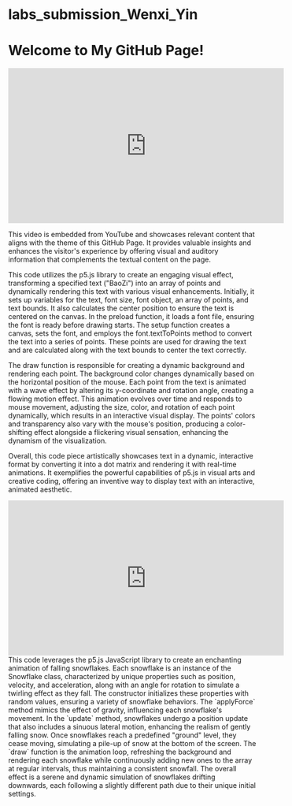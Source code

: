 # labs_submission_Wenxi_Yin
 
<!DOCTYPE html>
<html>
<head>
  <title>Embedded YouTube Video</title>
</head>
<body>

<h1>Welcome to My GitHub Page!</h1>

<!-- Embed YouTube Video -->
<div>
  <iframe width="560" height="315" src="https://www.youtube.com/embed/KcMnaz_a7r0" frameborder="0" allow="accelerometer; autoplay; clipboard-write; encrypted-media; gyroscope; picture-in-picture" allowfullscreen></iframe>
</div>

<p>This video is embedded from YouTube and showcases relevant content that aligns with the theme of this GitHub Page. It provides valuable insights and enhances the visitor's experience by offering visual and auditory information that complements the textual content on the page.</p>

</body>
</html>
This code utilizes the p5.js library to create an engaging visual effect, transforming a specified text ("BaoZi") into an array of points and dynamically rendering this text with various visual enhancements. Initially, it sets up variables for the text, font size, font object, an array of points, and text bounds. It also calculates the center position to ensure the text is centered on the canvas. In the preload function, it loads a font file, ensuring the font is ready before drawing starts. The setup function creates a canvas, sets the font, and employs the font.textToPoints method to convert the text into a series of points. These points are used for drawing the text and are calculated along with the text bounds to center the text correctly.

The draw function is responsible for creating a dynamic background and rendering each point. The background color changes dynamically based on the horizontal position of the mouse. Each point from the text is animated with a wave effect by altering its y-coordinate and rotation angle, creating a flowing motion effect. This animation evolves over time and responds to mouse movement, adjusting the size, color, and rotation of each point dynamically, which results in an interactive visual display. The points' colors and transparency also vary with the mouse's position, producing a color-shifting effect alongside a flickering visual sensation, enhancing the dynamism of the visualization.

Overall, this code piece artistically showcases text in a dynamic, interactive format by converting it into a dot matrix and rendering it with real-time animations. It exemplifies the powerful capabilities of p5.js in visual arts and creative coding, offering an inventive way to display text with an interactive, animated aesthetic.
<iframe width="560" height="315" src="https://www.youtube.com/embed/ZfhBomNteUA" title="YouTube video player" frameborder="0" allow="accelerometer; autoplay; clipboard-write; encrypted-media; gyroscope; picture-in-picture" allowfullscreen></iframe>
This code leverages the p5.js JavaScript library to create an enchanting animation of falling snowflakes. Each snowflake is an instance of the Snowflake class, characterized by unique properties such as position, velocity, and acceleration, along with an angle for rotation to simulate a twirling effect as they fall. The constructor initializes these properties with random values, ensuring a variety of snowflake behaviors. The `applyForce` method mimics the effect of gravity, influencing each snowflake's movement. In the `update` method, snowflakes undergo a position update that also includes a sinuous lateral motion, enhancing the realism of gently falling snow. Once snowflakes reach a predefined "ground" level, they cease moving, simulating a pile-up of snow at the bottom of the screen. The `draw` function is the animation loop, refreshing the background and rendering each snowflake while continuously adding new ones to the array at regular intervals, thus maintaining a consistent snowfall. The overall effect is a serene and dynamic simulation of snowflakes drifting downwards, each following a slightly different path due to their unique initial settings.


